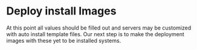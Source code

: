 # Deploy install Images

At this point all values should be filled out and servers may be customized with auto install template files.  Our next step is to make the deployment images with these yet to be installed systems. 

